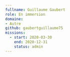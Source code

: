 ```yaml
---
fullname: Guillaume Gaubert
role: En immersion 
domaine: 
- Autre
github: gaubertguillaume75
missions:
  - start: 2020-03-30
    end: 2020-12-31
    status: admin
---
```

